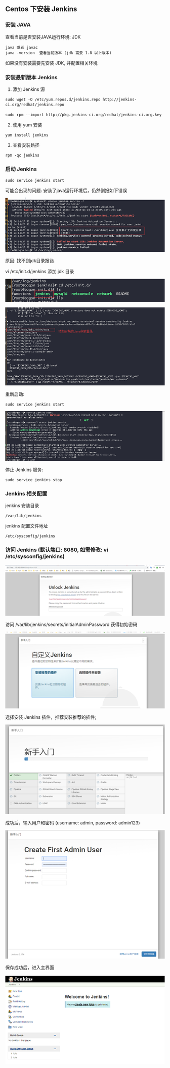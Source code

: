 ## Centos 下安装 Jenkins

### 安装 JAVA

  查看当前是否安装JAVA运行环境: JDK

    java 或者 javac
    java -version  查看当前版本 (jdk 需要 1.8 以上版本)

  如果没有安装需要先安装 JDK, 并配置相关环境


### 安装最新版本 Jenkins

  1. 添加 Jenkins 源

    sudo wget -O /etc/yum.repos.d/jenkins.repo http://jenkins-ci.org/redhat/jenkins.repo

    sudo rpm --import http://pkg.jenkins-ci.org/redhat/jenkins-ci.org.key


  2. 使用 yum 安装 

    yum install jenkins

  3. 查看安装路径

    rpm -qc jenkins

### 启动 Jenkins

    sudo service jenkins start

  可能会出现的问题:  安装了java运行环境后，仍然倒报如下错误

![找不到运行环境](./3.png)


原因: 找不到jdk目录报错

vi /etc/init.d/jenkins 添加 jdk 目录

![找不到运行环境](./4.png)

![添加JKD目录](./5.png)

重新启动:

    sudo service jenkins start

![Jenkins启动成功](./9.png)


停止 Jenkins 服务:

    sudo service jenkins stop


### Jenkins 相关配置

jenkins 安装目录

    /var/lib/jenkins

jenkins 配置文件地址

    /etc/sysconfig/jenkins

### 访问 Jenkins (默认端口: 8080, 如需修改: vi /etc/sysconfig/jenkins)

![访问Jenkins](./6.png)

访问 /var/lib/jenkins/secrets/initialAdminPassword 获得初始密码

![访问Jenkins](./7.png)

选择安装 Jenkins 插件，推荐安装推荐的插件;

![安装Jenkins插件](./8.png)

成功后，输入用户和密码 (username: admin, password: admin123)

![Jenkins用户名密码](./10.png)

保存成功后，进入主界面

![Jenkins主界面](./11.png)